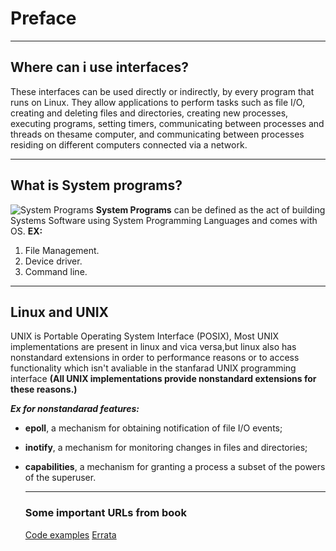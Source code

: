# Preface
---
## Where can i use interfaces?
These interfaces can be used  directly or indirectly, by every program that runs on Linux. They allow applications to perform tasks such as file I/O, creating and deleting files and directories, creating new processes, executing programs, setting timers, communicating between processes and threads on thesame computer, and communicating between processes residing on different computers connected via a network.

---
## What is System programs?
![System Programs](https://qph.cf2.quoracdn.net/main-qimg-e5cad9b8fe7cc82f97eaf609f437dd2e)
**System Programs** can be defined as the act of building Systems Software using System Programming Languages and comes with OS.
**EX:**
  1. File Management.
  2. Device driver.
  3. Command line.

---
## Linux and UNIX
UNIX is Portable Operating System Interface (POSIX), Most UNIX implementations are present in linux and vica versa,but linux also has nonstandard extensions in order to performance reasons or to access functionality which isn't avaliable in the stanfarad UNIX programming interface  **(All UNIX implementations provide nonstandard extensions for these reasons.)**

***Ex for nonstandarad features:***
- **epoll**, a mechanism for obtaining notification of file I/O events;
- **inotify**, a mechanism for monitoring changes in files and directories;
- **capabilities**, a mechanism for granting a process a subset of the powers of the superuser.
  
  ---
  ### Some important URLs from book
  [Code examples](http://man7.org/tlpi/)
  [Errata](http://man7.org/tlpi/errata/)
  
